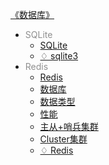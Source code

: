 [《数据库》](docs/数据库/index.md)

- <font color="#8f8f8f">SQLite</font>
  - [SQLite](docs/数据库/SQLite/SQLite.md)
  - [♢ sqlite3](docs/数据库/SQLite/^sqlite3.md)
- <font color="#8f8f8f">Redis</font>
  - [Redis](docs/数据库/Redis/Redis.md)
  - [数据库](docs/数据库/Redis/数据库.md)
  - [数据类型](docs/数据库/Redis/数据类型.md)
  - [性能](docs/数据库/Redis/性能.md)
  - [主从+哨兵集群](docs/数据库/Redis/主从+哨兵集群.md)
  - [Cluster集群](docs/数据库/Redis/Cluster集群.md)
  - [♢ Redis](docs/数据库/Redis/^Redis.md)
